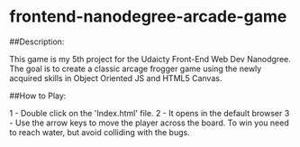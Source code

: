 frontend-nanodegree-arcade-game
===============================

##Description:

This game is my 5th project for the Udaicty Front-End Web Dev Nanodgree.
The goal is to create a classic arcage frogger game using the newly acquired skills in Object Oriented JS and HTML5 Canvas.


##How to Play:

1 - Double click on the 'Index.html' file.
2 - It opens in the default browser
3 - Use the arrow keys to move the player across the board. To win you need to reach water, but avoid colliding with the bugs.
